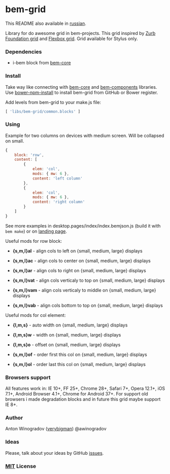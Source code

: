 # bem-grid

This README also available in [russian](https://github.com/verybigman/bem-grid/blob/master/README.ru.md).

Library for do awesome grid in bem-projects. This grid inspired by [Zurb Foundation grid](http://foundation.zurb.com/docs/components/grid.html) and [Flexbox grid](http://flexboxgrid.com/). Grid available for Stylus only.

### Dependencies

- i-bem block from [bem-core](https//github.com/bem/bem-core)

### Install

Take way like connecting with [bem-core](https//github.com/bem/bem-core)
and [bem-components](https//github.com/bem/bem-components) libraries.
Use [bower-npm-install](https://github.com/arikon/bower-npm-install) to install bem-grid from GitHub or Bower register.

Add levels from bem-grid to your make.js file:

``` javascript
[ 'libs/bem-grid/common.blocks' ]
```

### Using

Example for two columns on devices with medium screen. Will be collapsed on small.

``` javascript
{
    block: 'row',
    content: [
        {
            elem: 'col',
            mods: { mw: 6 },
            content: 'left column'
        },
        {
            elem: 'col',
            mods: { mw: 6 },
            content: 'right column'
        }
    ]
}
```

See more examples in desktop.pages/index/index.bemjson.js (build it with `bem make`) or on [landing page](http://verybigman.github.io/bem-grid).

Useful mods for row block:

- __{s,m,l}al__ - align cols to left on {small, medium, large} displays
- __{s,m,l}ac__ - align cols to center on {small, medium, large} displays
- __{s,m,l}ar__ - align cols to right on {small, medium, large} displays

- __{s,m,l}vat__ - align cols verticaly to top on {small, medium, large} displays
- __{s,m,l}vam__ - align cols verticaly to middle on {small, medium, large} displays
- __{s,m,l}vab__ - align cols bottom to top on {small, medium, large} displays

Useful mods for col element:

- __{l,m,s}__ - auto width on {small, medium, large} displays
- __{l,m,s}w__ - width on {small, medium, large} displays
- __{l,m,s}o__ - offset on {small, medium, large} displays

- __{s,m,l}of__ - order first this col on {small, medium, large} displays 
- __{s,m,l}ol__ - order last this col on {small, medium, large} displays 

### Browsers support

All features work in: IE 10+, FF 25+, Chrome 28+, Safari 7+, Opera 12.1+, iOS 7.1+, Android Browser 4.1+, Chrome for Android 37+. For support old browsers i made degradation blocks and in future this grid maybe support IE 8+.

### Author

Anton Winogradov ([verybigman](https://github.com/verybigman)) @awinogradov

### Ideas

Please, talk about your ideas by GitHub [issues](https://github.com/verybigman/bem-grid/issues).

### [MIT](http://en.wikipedia.org/wiki/MIT_License) License
